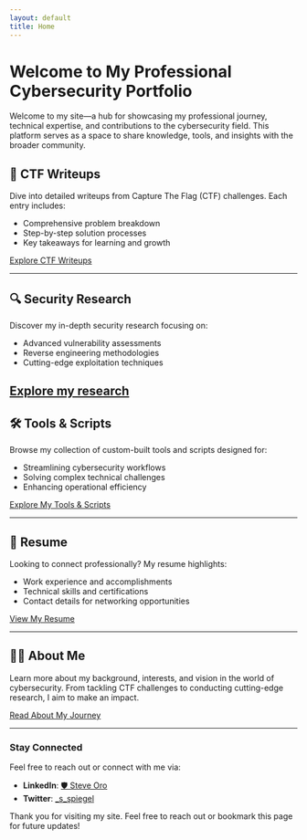 ```yaml
---
layout: default
title: Home
---
```


# Welcome to My Professional Cybersecurity Portfolio

Welcome to my site—a hub for showcasing my professional journey, technical expertise, and contributions to the cybersecurity field. This platform serves as a space to share knowledge, tools, and insights with the broader community.

## 🚩 **CTF Writeups**
Dive into detailed writeups from Capture The Flag (CTF) challenges. Each entry includes:
- Comprehensive problem breakdown
- Step-by-step solution processes
- Key takeaways for learning and growth

[Explore CTF Writeups](./pages/CTFs/ctfs.md)

---

## 🔍 **Security Research**
Discover my in-depth security research focusing on:
- Advanced vulnerability assessments
- Reverse engineering methodologies
- Cutting-edge exploitation techniques

[Explore my research](./pages/Security%20Research/)
---

## 🛠️ **Tools & Scripts**
Browse my collection of custom-built tools and scripts designed for:
- Streamlining cybersecurity workflows
- Solving complex technical challenges
- Enhancing operational efficiency
 
[Explore My Tools & Scripts](https://github.com/steve0ro/)

---

## 📄 **Resume**
Looking to connect professionally? My resume highlights:
- Work experience and accomplishments
- Technical skills and certifications
- Contact details for networking opportunities

[View My Resume](./pages/Resume/resume.md)

---

## 🧑‍💻 **About Me**
Learn more about my background, interests, and vision in the world of cybersecurity. From tackling CTF challenges to conducting cutting-edge research, I aim to make an impact.

[Read About My Journey](./pages/About%20Me/about.md)

---

### Stay Connected
Feel free to reach out or connect with me via:

- **LinkedIn**: [🛡 Steve Oro](https://www.linkedin.com/in/%F0%9F%9B%A1steve-oro-298ab617b/)
- **Twitter**: [_s_spiegel](https://x.com/_s_spiegel)

Thank you for visiting my site. Feel free to reach out or bookmark this page for future updates!
